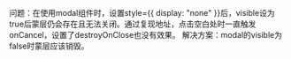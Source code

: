 问题：在使用modal组件时，设置style={{ display: "none" }}后，visible设为true后蒙层仍会存在且无法关闭。通过复现地址，点击空白处时一直触发onCancel，设置了destroyOnClose也没有效果。
解决方案：modal的visible为false时蒙层应该销毁。
